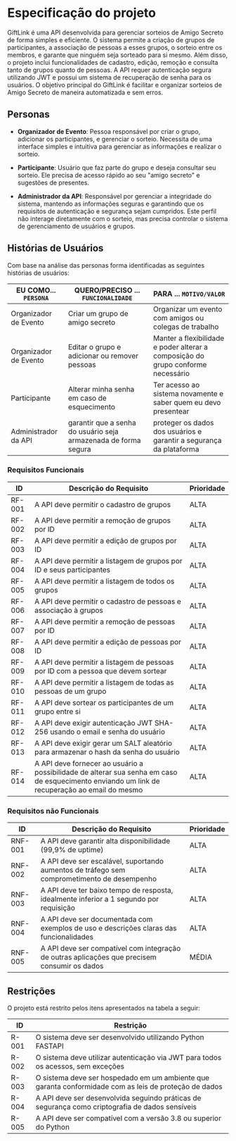 # Especificação do projeto

GiftLink é uma API desenvolvida para gerenciar sorteios de Amigo Secreto de forma simples e eficiente. O sistema permite a criação de grupos de participantes, a associação de pessoas a esses grupos, o sorteio entre os membros, e garante que ninguém seja sorteado para si mesmo. Além disso, o projeto inclui funcionalidades de cadastro, edição, remoção e consulta tanto de grupos quanto de pessoas. A API requer autenticação segura utilizando JWT e possui um sistema de recuperação de senha para os usuários. O objetivo principal do GiftLink é facilitar e organizar sorteios de Amigo Secreto de maneira automatizada e sem erros.

## Personas

 - **Organizador de Evento**: Pessoa responsável por criar o grupo, adicionar os participantes, e gerenciar o sorteio. Necessita de uma interface simples e intuitiva para gerenciar as informações e realizar o sorteio.

- **Participante**: Usuário que faz parte do grupo e deseja consultar seu sorteio. Ele precisa de acesso rápido ao seu "amigo secreto" e sugestões de presentes.

 - **Administrador da API**: Responsável por gerenciar a integridade do sistema, mantendo as informações seguras e garantindo que os requisitos de autenticação e segurança sejam cumpridos. Este perfil não interage diretamente com o sorteio, mas precisa controlar o sistema de gerenciamento de usuários e grupos.

## Histórias de Usuários

Com base na análise das personas forma identificadas as seguintes histórias de usuários:

|EU COMO... `PERSONA`| QUERO/PRECISO ... `FUNCIONALIDADE` |PARA ... `MOTIVO/VALOR`                 |
|--------------------|------------------------------------|----------------------------------------|
|Organizador de Evento | Criar um grupo de amigo secreto | Organizar um evento com amigos ou colegas de trabalho |
|Organizador de Evento | Editar o grupo e adicionar ou remover pessoas | Manter a flexibilidade e poder alterar a composição do grupo conforme necessário |
|Participante | Alterar minha senha em caso de esquecimento | Ter acesso ao sistema novamente e saber quem eu devo presentear |'
|Administrador da API | garantir que a senha do usuário seja armazenada de forma segura | proteger os dados dos usuários e garantir a segurança da plataforma |


### Requisitos Funcionais

|ID    | Descrição do Requisito  | Prioridade | 
|------|-----------------------------------------|----| 
|RF-001| A API deve permitir o cadastro de grupos  | ALTA |
|RF-002| A API deve permitir a remoção de grupos por ID  | ALTA |
|RF-003| A API deve permitir a edição de grupos por ID  | ALTA |
|RF-004| A API deve permitir a listagem de grupos por ID e seus participantes | ALTA |
|RF-005| A API deve permitir a listagem de todos os grupos | ALTA |
|RF-006| A API deve permitir o cadastro de pessoas e associação à grupos   | ALTA |
|RF-007| A API deve permitir a remoção de pessoas por ID  | ALTA |
|RF-008| A API deve permitir a edição de pessoas por ID  | ALTA |
|RF-009| A API deve permitir a listagem de pessoas por ID com a pessoa que devem sortear | ALTA |
|RF-010| A API deve permitir a listagem de todas as pessoas de um grupo | ALTA |
|RF-011| A API deve sortear os participantes de um grupo entre si | ALTA |
|RF-012| A API deve exigir autenticação JWT SHA-256 usando o email e senha do usuário | ALTA |
|RF-013| A API deve exigir gerar um SALT aleatório para armazenar o hash da senha do usuário	| ALTA |
|RF-014| A API deve fornecer ao usuário a possibilidade de alterar sua senha em caso de esquecimento enviando um link de recuperação ao email do mesmo | ALTA | 


### Requisitos não Funcionais

|ID     | Descrição do Requisito  |Prioridade |
|-------|-------------------------|----|
|RNF-001| A API deve garantir alta disponibilidade (99,9% de uptime)	| ALTA |
|RNF-002| A API deve ser escalável, suportando aumentos de tráfego sem comprometimento de desempenho	| ALTA |
|RNF-003| A API deve ter baixo tempo de resposta, idealmente inferior a 1 segundo por requisição	| ALTA |
|RNF-004| A API deve ser documentada com exemplos de uso e descrições claras das funcionalidades	| ALTA |
|RNF-005| A API deve ser compatível com integração de outras aplicações que precisem consumir os dados	| MÉDIA |

## Restrições

O projeto está restrito pelos itens apresentados na tabela a seguir:

|ID| Restrição                                             |
|--|-------------------------------------------------------|
|R-001|	O sistema deve ser desenvolvido utilizando Python FASTAPI |
|R-002|	O sistema deve utilizar autenticação via JWT para todos os acessos, sem exceções |
|R-003|	O sistema deve ser hospedado em um ambiente que garanta conformidade com as leis de proteção de dados |
|R-004|	A API deve ser desenvolvida seguindo práticas de segurança como criptografia de dados sensíveis |
|R-005|	A API deve ser compatível com a versão 3.8 ou superior do Python |